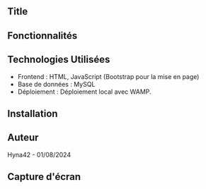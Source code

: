 ## Title

## Fonctionnalités

## Technologies Utilisées

- Frontend : HTML, JavaScript (Bootstrap pour la mise en page)
- Base de données : MySQL
- Déploiement : Déploiement local avec WAMP.

## Installation

## Auteur

Hyna42 - 01/08/2024

## Capture d'écran
